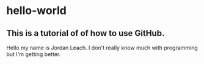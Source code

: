 # hello-world

This is a tutorial of of how to use GitHub.
-------------------------------------------

Hello my name is Jordan Leach. I don't really know much with programming but I'm getting better.
